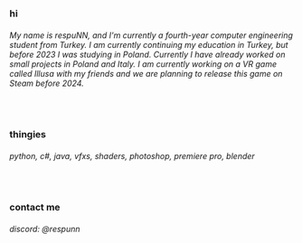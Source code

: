 ### hi
###### My name is respuNN, and I'm currently a fourth-year computer engineering student from Turkey. I am currently continuing my education in Turkey, but before 2023 I was studying in Poland. Currently I have already worked on small projects in Poland and Italy. I am currently working on a VR game called Illusa with my friends and we are planning to release this game on Steam before 2024.

<br>

### thingies
###### python, c#, java, vfxs, shaders, photoshop, premiere pro, blender

<br>

### contact me
###### discord: @respunn
